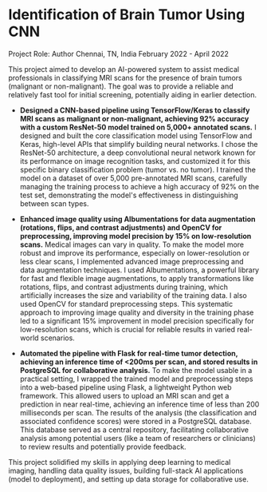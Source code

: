 # Identification of Brain Tumor Using CNN
Project Role: Author
Chennai, TN, India
February 2022 - April 2022

This project aimed to develop an AI-powered system to assist medical professionals in classifying MRI scans for the presence of brain tumors (malignant or non-malignant). The goal was to provide a reliable and relatively fast tool for initial screening, potentially aiding in earlier detection.

-   **Designed a CNN-based pipeline using TensorFlow/Keras to classify MRI scans as malignant or non-malignant, achieving 92% accuracy with a custom ResNet-50 model trained on 5,000+ annotated scans.**
    I designed and built the core classification model using TensorFlow and Keras, high-level APIs that simplify building neural networks. I chose the ResNet-50 architecture, a deep convolutional neural network known for its performance on image recognition tasks, and customized it for this specific binary classification problem (tumor vs. no tumor). I trained the model on a dataset of over 5,000 pre-annotated MRI scans, carefully managing the training process to achieve a high accuracy of 92% on the test set, demonstrating the model's effectiveness in distinguishing between scan types.

-   **Enhanced image quality using Albumentations for data augmentation (rotations, flips, and contrast adjustments) and OpenCV for preprocessing, improving model precision by 15% on low-resolution scans.**
    Medical images can vary in quality. To make the model more robust and improve its performance, especially on lower-resolution or less clear scans, I implemented advanced image preprocessing and data augmentation techniques. I used Albumentations, a powerful library for fast and flexible image augmentations, to apply transformations like rotations, flips, and contrast adjustments during training, which artificially increases the size and variability of the training data. I also used OpenCV for standard preprocessing steps. This systematic approach to improving image quality and diversity in the training phase led to a significant 15% improvement in model precision specifically for low-resolution scans, which is crucial for reliable results in varied real-world scenarios.

-   **Automated the pipeline with Flask for real-time tumor detection, achieving an inference time of <200ms per scan, and stored results in PostgreSQL for collaborative analysis.**
    To make the model usable in a practical setting, I wrapped the trained model and preprocessing steps into a web-based pipeline using Flask, a lightweight Python web framework. This allowed users to upload an MRI scan and get a prediction in near real-time, achieving an inference time of less than 200 milliseconds per scan. The results of the analysis (the classification and associated confidence scores) were stored in a PostgreSQL database. This database served as a central repository, facilitating collaborative analysis among potential users (like a team of researchers or clinicians) to review results and potentially provide feedback.

This project solidified my skills in applying deep learning to medical imaging, handling data quality issues, building full-stack AI applications (model to deployment), and setting up data storage for collaborative use.